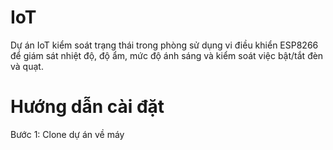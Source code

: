 # IoT

Dự án IoT kiểm soát trạng thái trong phòng sử dụng vi điều khiển ESP8266 để giám sát nhiệt độ, độ ẩm, mức độ ánh sáng và kiểm soát việc bật/tắt đèn và quạt.

# Hướng dẫn cài đặt

Bước 1: Clone dự án về máy
